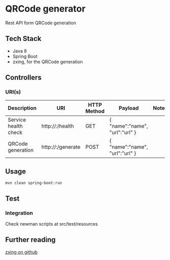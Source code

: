 # QRCode generator
Rest API form QRCode generation

## Tech Stack
* Java 8
* Spring Boot
* zxing, for the QRCode generation

## Controllers

### URI(s)
Description | URI | HTTP Method | Payload | Note(s)
----------- | --- | ----------- | ------- | -------
Service health check | http://<host>:<server port>/health | GET | { "name":"name", "url":"url" } |
QRCode generation | http://<host>:<server port>/generate | POST | { "name":"name", "url":"url" } |

## Usage
```
mvn clean spring-boot:run
```

## Test

### Integration
Check newman scripts at src/test/resources

## Further reading
[zxing on github](https://github.com/zxing/zxing)